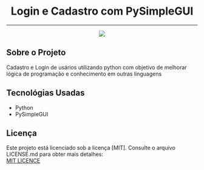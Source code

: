 
<h1 align="center">Login e Cadastro com PySimpleGUI</h1>
<hr>
<p align="center">
<img src="http://img.shields.io/static/v1?label=STATUS&message=FINALIZADO&color=GREEN&style=for-the-badge"/>
</p>


<h2>Sobre o Projeto</h2>
<p>Cadastro e Login de usários utilizando python com objetivo de melhorar lógica de programação e conhecimento em outras linguagens</p>


<h2>Tecnológias Usadas</h2>
<ul>
    <li>Python</li>
    <li>PySimpleGUI</li>
</ul>


<h2>Licença</h2>
Este projeto está licenciado sob a licença [MIT]. Consulte o arquivo LICENSE.md para obter mais detalhes:
<br>
<a href="https://github.com/maryane-castro/InterfacePython/blob/main/LICENSE">MIT LICENCE</a>

